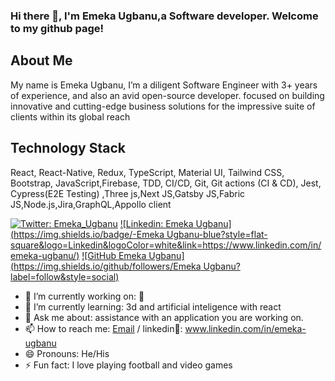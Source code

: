 ### Hi there 👋, I'm Emeka Ugbanu,a Software developer. Welcome to my github page!

## About Me

My name is Emeka Ugbanu, I’m a diligent Software Engineer with 3+ years of experience, and also an avid open-source developer. focused on building innovative and cutting-edge business solutions for the impressive suite of clients within its global reach

## Technology Stack
React, React-Native, Redux, TypeScript, Material UI, Tailwind CSS, Bootstrap, JavaScript,Firebase, TDD, CI/CD, Git, Git actions (CI & CD), Jest, Cypress(E2E Testing) ,Three js,Next JS,Gatsby JS,Fabric JS,Node.js,Jira,GraphQL,Appollo client

[![Twitter: Emeka_Ugbanu](https://img.shields.io/twitter/follow/Emeka_Ugbanu?style=social)](https://twitter.com/Emeka_Ugbanu)
[![Linkedin: Emeka Ugbanu](https://img.shields.io/badge/-Emeka Ugbanu-blue?style=flat-square&logo=Linkedin&logoColor=white&link=https://www.linkedin.com/in/emeka-ugbanu/)](https://www.linkedin.com/in/emeka-ugbanu/)
[![GitHub Emeka Ugbanu](https://img.shields.io/github/followers/Emeka Ugbanu?label=follow&style=social)](https://github.com/Emeka-Ugbanu-hub)

- 🔭 I’m currently working on: 🤔
- 🌱 I’m currently learning: 3d and artificial inteligence with react 
- 💬 Ask me about: assistance with an application you are working on.
- 📫 How to reach me: [Email](mailto:jemeka865@gmail.com) / linkedin💼: www.linkedin.com/in/emeka-ugbanu
- 😄 Pronouns: He/His
- ⚡ Fun fact:  I love playing football and video games

